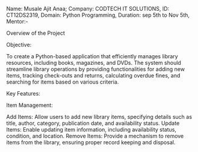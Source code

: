 Name: Musale Ajit Anaa;
Company: CODTECH IT SOLUTIONS,
ID: CT12DS2319,
Domain: Python Programming,
Duration: sep 5th to Nov 5th,
Mentor:-

Overview of the Project

Objective:

To create a Python-based application that efficiently manages library resources, including books, magazines, and DVDs. The system should streamline library operations by providing functionalities for adding new items, tracking check-outs and returns, calculating overdue fines, and searching for items based on various criteria.

Key Features:

Item Management:

Add Items: Allow users to add new library items, specifying details such as title, author, category, publication date, and availability status.
Update Items: Enable updating item information, including availability status, condition, and location.
Remove Items: Provide a mechanism to remove items from the library, ensuring proper record keeping and disposal.


